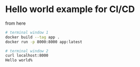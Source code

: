 # Hello world example for CI/CD

from here

```bash
# terminal window 1
docker build --tag app .
docker run -p 8000:8000 app:latest

# terminal window 2
curl localhost:8000
Hello world%
```